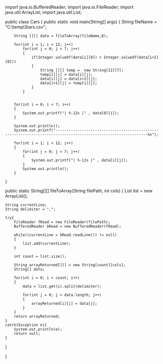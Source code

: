 import java.io.BufferedReader;
import java.io.FileReader;
import java.util.ArrayList;
import java.util.List;

public class Cars {
    public static void main(String[] args) {
        String fileName = "C:\\temp\\Stars.csv";

        String [][] data = fileToArray(fileName,8);
        
        for(int i = 1; i < 12; i++)
            for(int j = 0; j < 7; j++)
            {
                if(Integer.valueOf(data[i][0]) > Integer.valueOf(data[i+1][0]))
                {
                    String [][] temp =  new String[12][7];
                    temp[i][j] = data[i][j];
                    data[i][j] = data[i+1][j];
                    data[i+1][j] = temp[i][j];
                }
            }

            
        for(int i = 0; i < 7; i++)
        {
            System.out.printf("| %-12s |" , data[0][i]);
        }

        System.out.println();
        System.out.printf("----------------------------------------------------------------------------------------------------------------%n");

        for(int i = 1; i < 12; i++)
        {
            for(int j = 0; j < 7; j++)
            {
                System.out.printf("| %-12s |" , data[i][j]);
            }
            System.out.println();
        }    
        
    }
    

public static String[][] fileToArray(String filePath, int cols) {
    List<String> list = new ArrayList<String>();

    String currentLine;
    String delimiter = ",";

    try{
        FileReader fRead = new FileReader(filePath);
        BufferedReader bRead = new BufferedReader(fRead);

        while((currentLine = bRead.readLine()) != null)
        {
            list.add(currentLine);
        }

        int count = list.size();

        String arrayReturned[][] = new String[count][cols];
        String[] data;

        for(int i = 0; i < count; i++)
        {
            data = list.get(i).split(delimiter);

            for(int j = 0; j < data.length; j++)
            {
                arrayReturned[i][j] = data[j];
            }
        }
        return arrayReturned;
    }
    catch(Exception e){
        System.out.println(e);
        return null;
    }
}

}
